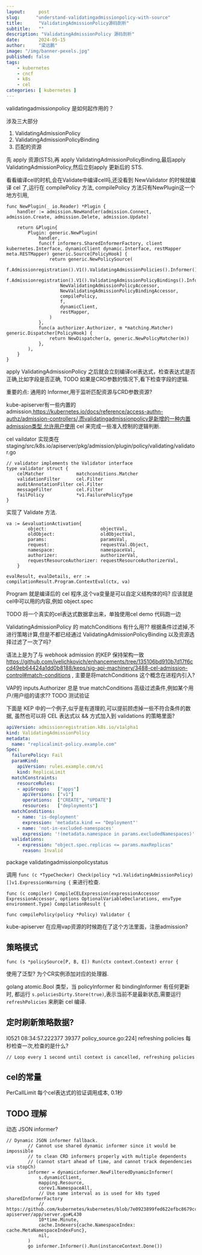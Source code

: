 ```yaml
---
layout:     post 
slug:      "understand-validatingadmissionpolicy-with-source"
title:      "ValidatingAdmissionPolicy源码剖析"
subtitle:   ""
description: "ValidatingAdmissionPolicy 源码剖析"
date:       2024-05-15
author:     "梁远鹏"
image: "/img/banner-pexels.jpg"
published: false
tags:
    - kubernetes 
    - cncf
    - k8s
    - cel
categories: [ kubernetes ]
---
```


validatingadmissionpolicy  是如何起作用的？

涉及三大部分

1. ValidatingAdmissionPolicy
2. ValidatingAdmissionPolicyBinding
3. 匹配的资源

先 apply 资源(STS),再 apply ValidatingAdmissionPolicyBinding,最后apply ValidatingAdmissionPolicy,然后立刻apply 更新后的 STS.

看看编译cel的时机,会在Validate中编译cel吗,还没看到
NewValidator 的时候就编译 cel 了,运行在 compilePolicy 方法, compilePolicy 方法只有NewPlugin这一个地方引用,

```golang
func NewPlugin(_ io.Reader) *Plugin {
	handler := admission.NewHandler(admission.Connect, admission.Create, admission.Delete, admission.Update)

	return &Plugin{
		Plugin: generic.NewPlugin(
			handler,
			func(f informers.SharedInformerFactory, client kubernetes.Interface, dynamicClient dynamic.Interface, restMapper meta.RESTMapper) generic.Source[PolicyHook] {
				return generic.NewPolicySource(
					f.Admissionregistration().V1().ValidatingAdmissionPolicies().Informer(),
					f.Admissionregistration().V1().ValidatingAdmissionPolicyBindings().Informer(),
					NewValidatingAdmissionPolicyAccessor,
					NewValidatingAdmissionPolicyBindingAccessor,
					compilePolicy,
					f,
					dynamicClient,
					restMapper,
				)
			},
			func(a authorizer.Authorizer, m *matching.Matcher) generic.Dispatcher[PolicyHook] {
				return NewDispatcher(a, generic.NewPolicyMatcher(m))
			},
		),
	}
}
```

apply ValidatingAdmissionPolicy 之后就会立刻编译cel表达式，检查表达式是否正确,比如字段是否正确, TODO 如果是CRD参数的情况下,看下检查字段的逻辑.

重要的点: 通用的 Informer,用于监听匹配资源与CRD参数资源? 



kube-apiserver有一些内置的admission,https://kubernetes.io/docs/reference/access-authn-authz/admission-controllers/,而validatingadmissionpolicy是新增的一种内置admission类型,允许用户使用 cel 来完成一些准入控制的逻辑判断.

cel vaildator 实现类在 
staging/src/k8s.io/apiserver/pkg/admission/plugin/policy/validating/validator.go
```golang
// validator implements the Validator interface
type validator struct {
	celMatcher            matchconditions.Matcher
	validationFilter      cel.Filter
	auditAnnotationFilter cel.Filter
	messageFilter         cel.Filter
	failPolicy            *v1.FailurePolicyType
}
```

实现了 Validate 方法.


```golang
va := &evaluationActivation{
		object:                    objectVal,
		oldObject:                 oldObjectVal,
		params:                    paramsVal,
		request:                   requestVal.Object,
		namespace:                 namespaceVal,
		authorizer:                authorizerVal,
		requestResourceAuthorizer: requestResourceAuthorizerVal,
	}

evalResult, evalDetails, err := compilationResult.Program.ContextEval(ctx, va)
```

Program 就是编译后的 cel 程序,这个va变量是可以自定义结构体的吗? 应该就是cel中可以用的内容,例如 object.spec


TODO 将一个真实的cel表达式数据拿出来，单独使用cel demo 代码跑一边

ValidatingAdmissionPolicy 的 matchConditions 有什么用?? 根据条件过滤掉,不进行策略计算,但是不都已经通过 ValidatingAdmissionPolicyBinding 以及资源选择过滤了一次了吗?

语法上是为了与 webhook admission 的KEP 保持架构一致 https://github.com/ivelichkovich/enhancements/tree/135106bd910b7d17f6ccd49eb64424a1dd0b8188/keps/sig-api-machinery/3488-cel-admission-control#match-conditions , 主要是将matchConditions 这个概念在进程内引入?

VAP的 inputs.Authorizer 总是 true
matchConditions 高级过滤条件,例如某个用户/用户组的请求?? TODO 测试验证

下面是 KEP 中的一个例子,似乎是有道理的,可以提前顾虑掉一些不符合条件的数据, 虽然也可以将 CEL 表达式以 && 方式加入到 validations 的策略里面?

```yaml
apiVersion: admissionregistration.k8s.io/v1alpha1
kind: ValidatingAdmissionPolicy
metadata:
  name: "replicalimit-policy.example.com"
Spec:
  failurePolicy: Fail
  paramKind:
    apiVersion: rules.example.com/v1
    kind: ReplicaLimit
  matchConstraints:
    resourceRules:
    - apiGroups:   ["apps"]
      apiVersions: ["v1"]
      operations:  ["CREATE", "UPDATE"]
      resources:   ["deployments"]
  matchConditions:
    - name: 'is-deployment'
      expression: 'metadata.kind == "Deployment"'
    - name: 'not-in-excluded-namespaces'
      expression: '!(metadata.namespace in params.excludedNamespaces)'
  validations:
    - expression: "object.spec.replicas <= params.maxReplicas"
      reason: Invalid
```

> 
package validatingadmissionpolicystatus

调用 `func (c *TypeChecker) Check(policy *v1.ValidatingAdmissionPolicy) []v1.ExpressionWarning {` 来进行检查.

```golang
func (c compiler) CompileCELExpression(expressionAccessor ExpressionAccessor, options OptionalVariableDeclarations, envType environment.Type) CompilationResult {
```


```golang
func compilePolicy(policy *Policy) Validator {
```

kube-apiserver 在应用vap资源的时候跑在了这个方法里面，注册admission?

## 策略模式

```golang
func (s *policySource[P, B, E]) Run(ctx context.Context) error {
```

使用了泛型? 为个CR实例添加对应的处理器.


golang  atomic.Bool 类型，当 policyInformer 和 bindingInformer 有任何更新时, 都运行 `s.policiesDirty.Store(true)`,表示当前不是最新状态,需要运行 `refreshPolicies` 来刷新 cel 编译. 

## 定时刷新策略数据?

I0521 08:34:57.222377   39377 policy_source.go:224] refreshing policies
每秒检查一次,检查的是什么?
```golang
// Loop every 1 second until context is cancelled, refreshing policies
```

## cel的常量

PerCallLimit 每个cel表达式的验证调用成本, 0.1秒


## TODO 理解

动态 JSON informer?

```golang
// Dynamic JSON informer fallback.
		// Cannot use shared dynamic informer since it would be impossible
		// to clean CRD informers properly with multiple dependents
		// (cannot start ahead of time, and cannot track dependencies via stopCh)
		informer = dynamicinformer.NewFilteredDynamicInformer(
			s.dynamicClient,
			mapping.Resource,
			corev1.NamespaceAll,
			// Use same interval as is used for k8s typed sharedInformerFactory
			// https://github.com/kubernetes/kubernetes/blob/7e0923899fed622efbc8679cca6b000d43633e38/cmd/kube-apiserver/app/server.go#L430
			10*time.Minute,
			cache.Indexers{cache.NamespaceIndex: cache.MetaNamespaceIndexFunc},
			nil,
		)
		go informer.Informer().Run(instanceContext.Done())
```
